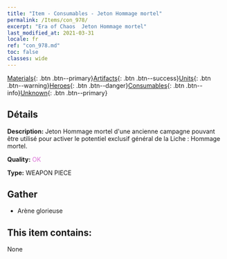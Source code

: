 ```yaml
---
title: "Item - Consumables - Jeton Hommage mortel"
permalink: /Items/con_978/
excerpt: "Era of Chaos  Jeton Hommage mortel"
last_modified_at: 2021-03-31
locale: fr
ref: "con_978.md"
toc: false
classes: wide
---
```

 [Materials](/fr/Items/){: .btn .btn--primary}[Artifacts](/fr/Items/Artifacts/){: .btn .btn--success}[Units](/fr/Items/Units/){: .btn .btn--warning}[Heroes](/fr/Items/Heroes/){: .btn .btn--danger}[Consumables](/fr/Items/Consumables/){: .btn .btn--info}[Unknown](/fr/Items/Unknown/){: .btn .btn--primary}

## Détails
 **Description:** Jeton Hommage mortel d'une ancienne campagne pouvant être utilisé pour activer le potentiel exclusif général de la Liche : Hommage mortel.

 **Quality:** <span style="color: #DA70D6">OK</span>

 **Type:** WEAPON PIECE

## Gather

*    Arène glorieuse 

## This item contains:

  None

